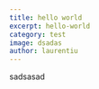 ```yaml
---
title: hello world
excerpt: hello-world
category: test
image: dsadas
author: laurentiu
---
```

sadsasad
